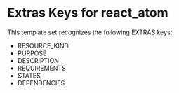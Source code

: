# Extras Keys for react_atom

This template set recognizes the following EXTRAS keys:

- RESOURCE_KIND
- PURPOSE
- DESCRIPTION
- REQUIREMENTS
- STATES
- DEPENDENCIES
